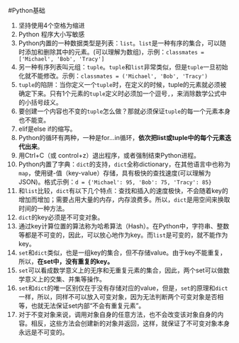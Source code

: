 #Python基础

1. 坚持使用4个空格为缩进
1. Python 程序大小写敏感
1. Python内置的一种数据类型是列表：`list`。`list`是一种有序的集合，可以随时添加和删除其中的元素。(可以理解为数组)，示例：```classmates = ['Michael', 'Bob', 'Tracy']```
1. 另一种有序列表叫元组：`tuple`。`tuple`和`list`非常类似，但是`tuple`一旦初始化就不能修改。示例：```classmates = ('Michael', 'Bob', 'Tracy')```
1. `tuple`的陷阱：当你定义一个`tuple`时，在定义的时候，tuple的元素就必须被确定下来。只有1个元素的`tuple`定义时必须加一个逗号`,`，来消除数学公式中的小括号歧义。
1. 要创建一个内容也不变的`tuple`怎么做？那就必须保证`tuple`的每一个元素本身也不能变。
1. elif是else if的缩写。
1. Python的循环有两种，一种是for...in循环，**依次把list或tuple中的每个元素迭代出来**。
1. 用Ctrl+C（或 control+z）退出程序，或者强制结束Python进程。
1. Python内置了字典：`dict`的支持，`dict`全称dictionary，在其他语言中也称为`map`，使用键-值（key-value）存储，具有极快的查找速度(可以理解为JSON)。格式示例：```d = {'Michael': 95, 'Bob': 75, 'Tracy': 85}```
2. 和`list`比较，`dict`有以下几个特点：查找和插入的速度极快，不会随着key的增加而增加；需要占用大量的内存，内存浪费多。所以，`dict`是用空间来换取时间的一种方法。
3. `dict`的key必须是不可变对象。
4. 通过key计算位置的算法称为哈希算法（Hash）。在Python中，字符串、整数等都是不可变的，因此，可以放心地作为key。而`list`是可变的，就不能作为key。
5. `set`和`dict`类似，也是一组key的集合，但不存储value。由于key不能重复，所以，**在set中，没有重复的key。**
6. `set`可以看成数学意义上的无序和无重复元素的集合，因此，两个set可以做数学意义上的交集、并集等操作。
7. `set`和`dict`的唯一区别仅在于没有存储对应的value，但是，`set`的原理和`dict`一样，所以，同样不可以放入可变对象，因为无法判断两个可变对象是否相等，也就无法保证set内部“不会有重复元素”。
8. 对于不变对象来说，调用对象自身的任意方法，也不会改变该对象自身的内容。相反，这些方法会创建新的对象并返回，这样，就保证了不可变对象本身永远是不可变的。